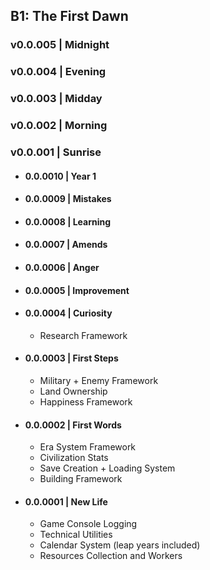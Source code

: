 ## **B1: The First Dawn**
### v0.0.005 | Midnight
### v0.0.004 | Evening
### v0.0.003 | Midday
### v0.0.002 | Morning
### v0.0.001 | Sunrise
- #### 0.0.0010 | Year 1
- #### 0.0.0009 | Mistakes
- #### 0.0.0008 | Learning
- #### 0.0.0007 | Amends
- #### 0.0.0006 | Anger
- #### 0.0.0005 | Improvement
- #### 0.0.0004 | Curiosity
    - Research Framework
- #### 0.0.0003 | First Steps
    - Military + Enemy Framework
    - Land Ownership
    - Happiness Framework
- #### 0.0.0002 | First Words
    - Era System Framework
    - Civilization Stats
    - Save Creation + Loading System
    - Building Framework
- #### 0.0.0001 | New Life
    - Game Console Logging
    - Technical Utilities
    - Calendar System (leap years included)
    - Resources Collection and Workers